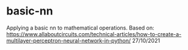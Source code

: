 # basic-nn
Applying a basic nn to mathematical operations.
Based on: https://www.allaboutcircuits.com/technical-articles/how-to-create-a-multilayer-perceptron-neural-network-in-python/
27/10/2021
